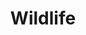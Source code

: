 ---
draft: true
title: Wildlife
description: 'Wildlife at Chattahoochee Forest National Fish Hatchery.'
query: 'Chattahoochee Forest National Fish Hatchery'
section: wildlife
type: field-station
nav: Wildlife
weight: 7
hero:
    name: sac-fry.jpg
    alt: 'Tiny fish connected to yellow egg sacs.'
    caption: 'Sac fry at Chattahoochee Forest National Fish Hatchery. Photo by USFWS.'
    position: '40% 75%'
tags:
    - 'Chattahoochee Forest National Fish Hatchery'
updated: 'September 18th, 2018'
---